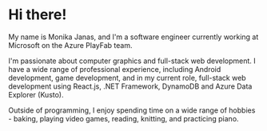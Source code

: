 # Hi there!

My name is Monika Janas, and I'm a software engineer currently working at Microsoft on the Azure PlayFab team.

I'm passionate about computer graphics and full-stack web development. I have a wide range of professional experience, including Android development, game development, and in my current role, full-stack web development using React.js, .NET Framework, DynamoDB and Azure Data Explorer (Kusto).

Outside of programming, I enjoy spending time on a wide range of hobbies - baking, playing video games, reading, knitting, and practicing piano.

